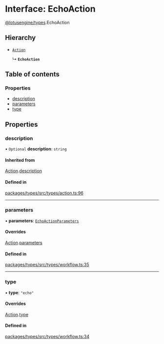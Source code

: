 # Interface: EchoAction

[@lotusengine/types](../wiki/@lotusengine.types).EchoAction

## Hierarchy

- [`Action`](../wiki/@lotusengine.types.Action)

  ↳ **`EchoAction`**

## Table of contents

### Properties

- [description](../wiki/@lotusengine.types.EchoAction#description)
- [parameters](../wiki/@lotusengine.types.EchoAction#parameters)
- [type](../wiki/@lotusengine.types.EchoAction#type)

## Properties

### description

• `Optional` **description**: `string`

#### Inherited from

[Action](../wiki/@lotusengine.types.Action).[description](../wiki/@lotusengine.types.Action#description)

#### Defined in

[packages/types/src/types/action.ts:96](https://github.com/lotusengine/sdk/blob/fdb90a3/packages/types/src/types/action.ts#L96)

___

### parameters

• **parameters**: [`EchoActionParameters`](../wiki/@lotusengine.types.EchoActionParameters)

#### Overrides

[Action](../wiki/@lotusengine.types.Action).[parameters](../wiki/@lotusengine.types.Action#parameters)

#### Defined in

[packages/types/src/types/workflow.ts:35](https://github.com/lotusengine/sdk/blob/fdb90a3/packages/types/src/types/workflow.ts#L35)

___

### type

• **type**: ``"echo"``

#### Overrides

[Action](../wiki/@lotusengine.types.Action).[type](../wiki/@lotusengine.types.Action#type)

#### Defined in

[packages/types/src/types/workflow.ts:34](https://github.com/lotusengine/sdk/blob/fdb90a3/packages/types/src/types/workflow.ts#L34)
